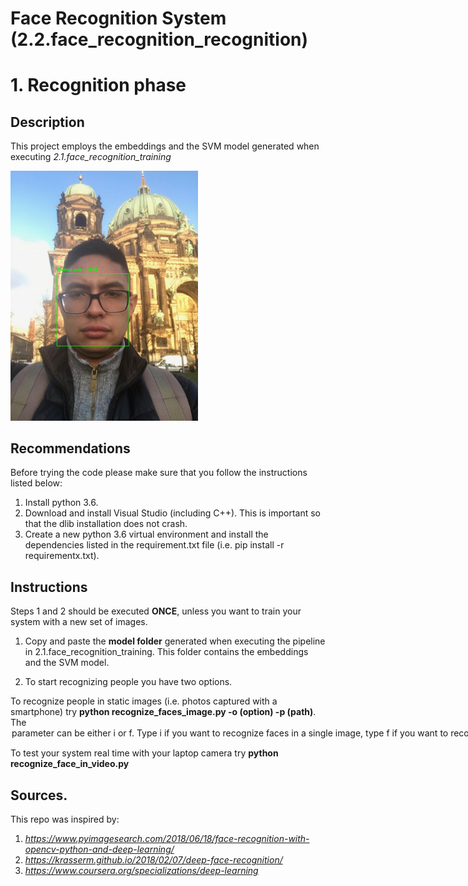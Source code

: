 # Face Recognition System (2.2.face_recognition_recognition)

# 1. Recognition phase

## Description
This project employs the embeddings and the SVM model generated  when executing *2.1.face_recognition_training*

 <img src="explanation/xd.png" width="300"/>


## Recommendations

Before trying the code please make sure that you follow the instructions listed below:

1. Install python 3.6.
2. Download and install Visual Studio (including C++). This is important so that the dlib installation does not crash.
3. Create a new python 3.6 virtual environment and install the dependencies listed in the requirement.txt file (i.e. pip install -r requirementx.txt).


## Instructions
Steps 1 and 2 should be executed **ONCE**, unless you want to train your system with a new set of images.

1. Copy and paste the **model folder** generated when executing the pipeline in 2.1.face_recognition_training. This folder contains the embeddings and the SVM model.

2. To start recognizing people you have two options. 

To recognize people in static images (i.e. photos captured with a smartphone)  try **python recognize_faces_image.py -o (option) -p (path)**. The <option> parameter can be either i or f. Type *i* if you want to recognize faces in a single image, type *f* if you want to recognize faces inside a folder containing several images. 
The <path> option is the pointing to the image(s) to be recognized. If you typed i as option, it is expected to be a path pointing to a single file, if you typed f it is expected to be a path pointing to a folder.
 
To test your system real time with your laptop camera try  **python recognize_face_in_video.py**

## Sources.

This repo was inspired by:

1. *https://www.pyimagesearch.com/2018/06/18/face-recognition-with-opencv-python-and-deep-learning/*
2. *https://krasserm.github.io/2018/02/07/deep-face-recognition/*
3. *https://www.coursera.org/specializations/deep-learning*
